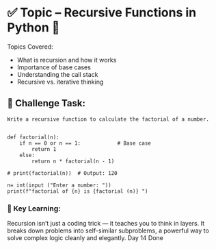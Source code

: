 # ✅ Topic – Recursive Functions in Python 🔁

  Topics Covered:
-   What is recursion and how it works
-   Importance of base cases
-   Understanding the call stack
-   Recursive vs. iterative thinking

## 🎯 Challenge Task:
    Write a recursive function to calculate the factorial of a number.

```

def factorial(n):
    if n == 0 or n == 1:            # Base case
        return 1
    else:
        return n * factorial(n - 1)

# print(factorial(n))  # Output: 120

n= int(input ("Enter a number: "))
print(f"factorial of {n} is {factorial (n)} ")
```

### 📘 Key Learning:
Recursion isn’t just a coding trick — it teaches you to think in layers.
It breaks down problems into self-similar subproblems, a powerful way to solve complex logic cleanly and elegantly.
Day 14 Done
